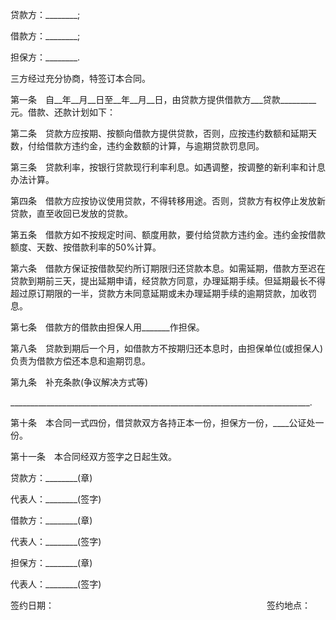 
 


贷款方：________;


借款方：________;


担保方：________.


三方经过充分协商，特签订本合同。


第一条　自__年__月__日至__年__月__日，由贷款方提供借款方___贷款_________元。借款、还款计划如下：


第二条　贷款方应按期、按额向借款方提供贷款，否则，应按违约数额和延期天数，付给借款方违约金，违约金数额的计算，与逾期贷款罚息同。


第三条　贷款利率，按银行贷款现行利率利息。如遇调整，按调整的新利率和计息办法计算。


第四条　借款方应按协议使用贷款，不得转移用途。否则，贷款方有权停止发放新贷款，直至收回已发放的贷款。


第五条　借款方如不按规定时间、额度用款，要付给贷款方违约金。违约金按借款额度、天数、按借款利率的50%计算。


第六条　借款方保证按借款契约所订期限归还贷款本息。如需延期，借款方至迟在贷款到期前三天，提出延期申请，经贷款方同意，办理延期手续。但延期最长不得超过原订期限的一半，贷款方未同意延期或未办理延期手续的逾期贷款，加收罚息。


第七条　借款方的借款由担保人用_______作担保。


第八条　贷款到期后一个月，如借款方不按期归还本息时，由担保单位(或担保人)负责为借款方偿还本息和逾期罚息。


第九条　补充条款(争议解决方式等)


___________________________________________________________________________.


第十条　本合同一式四份，借贷款双方各持正本一份，担保方一份，____公证处一份。


第十一条　本合同经双方签字之日起生效。


贷款方：________(章)


代表人：________(签字)


借款方：________(章)


代表人：________(签字)


担保方：________(章)


代表人：________(签字)


签约日期：　　　　　　　　　　　　　　　　　　　　　　　　 签约地点：
 


 

 
 
 
 
 
  


  
 

  


  


  
 
 
 
 

